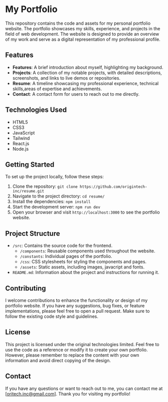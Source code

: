 # My Portfolio


This repository contains the code and assets for my personal portfolio website. The portfolio showcases my skills, experience, and projects in the field of web development. The website is designed to provide an overview of my work and serve as a digital representation of my professional profile.

## Features

- **Features**: A brief introduction about myself, highlighting my background.
- **Projects**: A collection of my notable projects, with detailed descriptions, screenshots, and links to live demos or repositories.
- **Resume**: A timeline showcasing my professional experience, technical skills,areas of expertise and achievements.
- **Contact**: A contact form for users to reach out to me directly.

## Technologies Used

- HTML5
- CSS3
- JavaScript
- Tailwind
- React.js
- Node.js

## Getting Started

To set up the project locally, follow these steps:

1. Clone the repository: `git clone https://github.com/origintech-inc/resume.git`
2. Navigate to the project directory: `cd resume/`
3. Install the dependencies: `npm install`
4. Start the development server: `npm run dev`
5. Open your browser and visit `http://localhost:3000` to see the portfolio website.

## Project Structure

- `/src`: Contains the source code for the frontend.
    - `/components`: Reusable components used throughout the website.
    - `/constants`: Individual pages of the portfolio.
    - `/css`: CSS stylesheets for styling the components and pages.
    - `/assets`: Static assets, including images, javacript and fonts.
- `README.md`: Information about the project and instructions for running it.

## Contributing

I welcome contributions to enhance the functionality or design of my portfolio website. If you have any suggestions, bug fixes, or feature implementations, please feel free to open a pull request. Make sure to follow the existing code style and guidelines.

## License

This project is licensed under the original technologies limited. Feel free to use the code as a reference or modify it to create your own portfolio. However, please remember to replace the content with your own information and avoid direct copying of the design.

## Contact

If you have any questions or want to reach out to me, you can contact me at [oritech.inc@gmail.com]. Thank you for visiting my portfolio!
